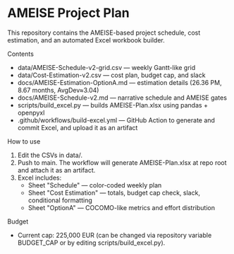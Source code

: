 # AMEISE Project Plan

This repository contains the AMEISE-based project schedule, cost estimation, and an automated Excel workbook builder.

Contents
- data/AMEISE-Schedule-v2-grid.csv — weekly Gantt-like grid
- data/Cost-Estimation-v2.csv — cost plan, budget cap, and slack
- docs/AMEISE-Estimation-OptionA.md — estimation details (26.36 PM, 8.67 months, AvgDev≈3.04)
- docs/AMEISE-Schedule-v2.md — narrative schedule and AMEISE gates
- scripts/build_excel.py — builds AMEISE-Plan.xlsx using pandas + openpyxl
- .github/workflows/build-excel.yml — GitHub Action to generate and commit Excel, and upload it as an artifact

How to use
1) Edit the CSVs in data/.
2) Push to main. The workflow will generate AMEISE-Plan.xlsx at repo root and attach it as an artifact.
3) Excel includes:
   - Sheet "Schedule" — color-coded weekly plan
   - Sheet "Cost Estimation" — totals, budget cap check, slack, conditional formatting
   - Sheet "OptionA" — COCOMO-like metrics and effort distribution

Budget
- Current cap: 225,000 EUR (can be changed via repository variable BUDGET_CAP or by editing scripts/build_excel.py).